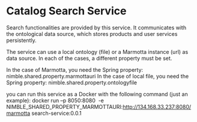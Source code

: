 # Catalog Search Service
Search functionalities are provided by this service. It communicates with the ontological data source, which stores products and user services persistently.

The service can use  a local ontology (file) or a Marmotta instance (url) as data source. In each of the cases, a different property must be set.

In the case of Marmotta, you need the Spring property: nimble.shared.property.marmottauri
In the case of local file, you need the Spring property: nimble.shared.property.ontologyfile


you can run this service as a Docker with the following command (just an example): docker run –p 8050:8080  -e NIMBLE_SHARED_PROPERTY_MARMOTTAURI:http://134.168.33.237:8080/marmotta search-service:0.0.1 
